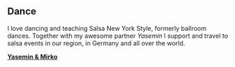 ## Dance

I love dancing and teaching Salsa New York Style, formerly ballroom dances. Together with my awesome partner *Yasemin* I support and travel to salsa events in our region, in Germany and all over the world.

[<i class="fab fa-facebook"></i> **Yasemin & Mirko**][yami]

[yami]: https://www.facebook.com/yasemin.mirko
